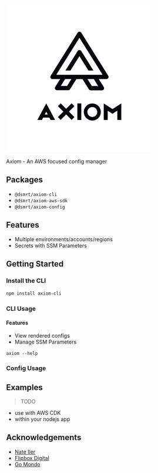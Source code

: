 <picture>
  <source media="(prefers-color-scheme: dark)" srcset="./images/axiom-dark-mode.svg">
  <source media="(prefers-color-scheme: light)" srcset="./images/axiom-light-mode.svg">
  <img alt="Axiom logo" src="./images/axiom-light-mode.svg">
</picture>

Axiom - An AWS focused config manager

## Packages

- `@dsmrt/axiom-cli`
- `@dsmrt/axiom-aws-sdk`
- `@dsmrt/axiom-config`

## Features
- Multiple environments/accounts/regions
- Secrets with SSM Parameters

## Getting Started

### Install the CLI

```bash
npm install axiom-cli
```

### CLI Usage

#### Features
- View rendered configs
- Manage SSM Parameters

```
axiom --help
```

### Config Usage

## Examples

> TODO

- use with AWS CDK
- within your nodejs app

## Acknowledgements

- [Nate Iler](https://github.com/nateiler)
- [Flipbox Digital](https://www.flipboxdigital.com)
- [Go Mondo](https://www.flipboxdigital.com)
